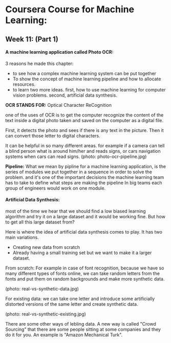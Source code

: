 # Coursera Course for Machine Learning:


## Week 11: (Part 1)



#### A machine learning application called Photo OCR:

3 reasons he made this chapter:

- to see how a complex machine learning system can be put together
- To show the concept of machine learning pipeline and how to allocate resources.
- to learn two more ideas. first, how to use machine learning for computer vision problems. second, artificial data synthesis.

__OCR STANDS FOR:__ Optical Character ReCognition

one of the uses of OCR is to get the computer recognize the content of the text inside a digital photo taken and saved on the computer as a digital file.

First, it detects the photo and sees if there is any text in the picture. Then it can convert those letter to digital characters.

It can be helpful in so many different areas. for example if a camera can tell a blind person what is around him/her and reads signs, or cars navigation systems when cars can read signs.
(photo: photo-ocr-pipeline.jpg)

__Pipeline:__ What we mean by pipline for a machine learning application, is the series of modules we put together in a sequence in order to solve the problem. and it's one of the important decisions the machine learning team has to take to define what steps are making the pipeline
In big teams each group of engineers would work on one module.

#### Artificial Data Synthesis:

most of the time we hear that we should find a low biased learning algorithm and try it on a large dataset and it would be working fine. But how to get all this large dataset from?

Here is where the idea of artificial data synthesis comes to play. It has two main variations.

- Creating new data from scratch
- Already having a small training set but we want to make it a larger dataset.

From scratch: For example in case of font recognition, because we have so many different types of fonts online, we can take random letters from the fonts and put them on random backgrounds and make more synthetic data.

(photo: real-vs-synthetic-data.jpg)

For existing data: we can take one letter and introduce some artificially distorted versions of the same letter and create synthetic data.

(photo: real-vs-synthetic-existing.jpg)

There are some other ways of lebling data. A new way is called "Crowd Sourcing" that there are some people sitting at some companies and they do it for you. An example is "Amazon Mechanical Turk"\.
